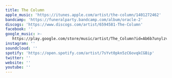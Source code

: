 ```yaml
---
title: The Column
apple_music: 'https://itunes.apple.com/artist/the-column/1401272462'
bandcamp: 'https://funeralparty.bandcamp.com/album/oracle-2'
discogs: 'https://www.discogs.com/artist/6594581-The-Column'
facebook: ''
google_music: >-
   https://play.google.com/store/music/artist/The_Column?id=Ab6b7unylzvpmi7bucqxghhdz2y
instagram: ''
soundcloud: ''
spotify: 'https://open.spotify.com/artist/7sYvt0pkn5zC6ovqkCGBip'
twitter: ''
website: ''
youtube: ''
---
```

